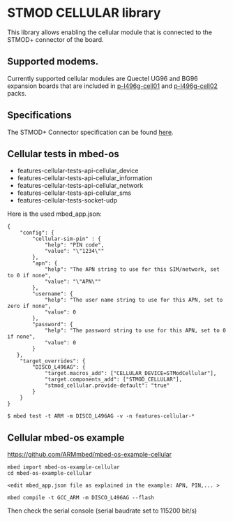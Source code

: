 # STMOD CELLULAR library

This library allows enabling the cellular module that is connected to the STMOD+ connector of the board.

## Supported modems.

Currently supported cellular modules are Quectel UG96 and BG96 expansion boards that are included in [p-l496g-cell01](https://www.st.com/en/evaluation-tools/p-l496g-cell01.html)
and [p-l496g-cell02](https://www.st.com/en/evaluation-tools/p-l496g-cell02.html) packs.

## Specifications

The STMOD+ Connector specification can be found [here](https://www.st.com/content/ccc/resource/technical/document/technical_note/group0/04/7f/90/c1/ad/54/46/1f/DM00323609/files/DM00323609.pdf/jcr:content/translations/en.DM00323609.pdf).

## Cellular tests in mbed-os

- features-cellular-tests-api-cellular_device
- features-cellular-tests-api-cellular_information
- features-cellular-tests-api-cellular_network
- features-cellular-tests-api-cellular_sms
- features-cellular-tests-socket-udp

Here is the used mbed_app.json:

````
{
    "config": {
        "cellular-sim-pin" : {
            "help": "PIN code",
            "value": "\"1234\""
        },
        "apn": {
            "help": "The APN string to use for this SIM/network, set to 0 if none",
            "value": "\"APN\""
        },
        "username": {
            "help": "The user name string to use for this APN, set to zero if none",
            "value": 0
        },
        "password": {
            "help": "The password string to use for this APN, set to 0 if none",
            "value": 0
        }
   },
    "target_overrides": {
        "DISCO_L496AG": {
            "target.macros_add": ["CELLULAR_DEVICE=STModCellular"],
            "target.components_add": ["STMOD_CELLULAR"],
            "stmod_cellular.provide-default": "true"
        }
    }
}
````


````
$ mbed test -t ARM -m DISCO_L496AG -v -n features-cellular-*
````

## Cellular mbed-os example

https://github.com/ARMmbed/mbed-os-example-cellular

````
mbed import mbed-os-example-cellular
cd mbed-os-example-cellular
 
<edit mbed_app.json file as explained in the example: APN, PIN,... >
 
mbed compile -t GCC_ARM -m DISCO_L496AG --flash
````

Then check the serial console (serial baudrate set to 115200 bit/s)
